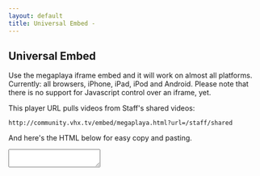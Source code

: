 ```yaml
---
layout: default
title: Universal Embed -
---
```


## Universal Embed

Use the megaplaya iframe embed and it will work on almost all platforms. Currently: all browsers, iPhone, iPad, iPod and Android. Please note that there is no support for Javascript control over an iframe, yet.


<div id="inject">


</div>


This player URL pulls videos from Staff's shared videos:

    http://community.vhx.tv/embed/megaplaya.html?url=/staff/shared

And here's the HTML below for easy copy and pasting.

<script type="text/javascript">
  $(document).ready(function() {
    var iframe = "<iframe width='850' height='480' src='http://community.vhx.tv/embed/megaplaya.html?url=/staff/shared' frameborder='0' allowfullscreen='1'></iframe>".replace(/'/g, '"').replace(/="1"/g, '');
    $('#embed_code')[0].innerHTML = iframe;
    $('#inject')[0].innerHTML = iframe;
  })
</script>
<textarea class="field" id="embed_code" onclick="this.select()">

</textarea>
